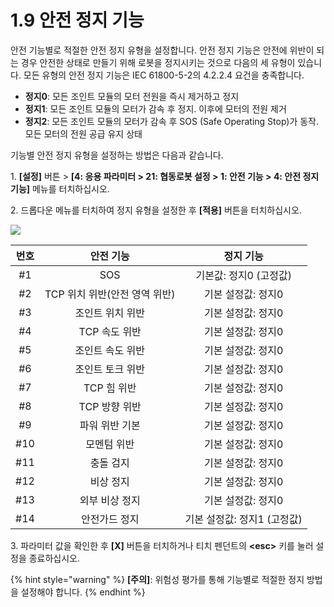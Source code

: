 ﻿# 1.9 안전 정지 기능

안전 기능별로 적절한 안전 정지 유형을 설정합니다. 안전 정지 기능은 안전에 위반이 되는 경우 안전한 상태로 만들기 위해 로봇을 정지시키는 것으로 다음의 세 유형이 있습니다. 모든 유형의 안전 정지 기능은 IEC 61800-5-2의 4.2.2.4 요건을 충족합니다.

* **정지0**: 모든 조인트 모듈의 모터 전원을 즉시 제거하고 정지
* **정지1**: 모든 조인트 모듈의 모터가 감속 후 정지. 이후에 모터의 전원 제거
* **정지2**: 모든 조인트 모듈의 모터가 감속 후 SOS (Safe Operating Stop)가 동작. 모든 모터의 전원 공급 유지 상태

기능별 안전 정지 유형을 설정하는 방법은 다음과 같습니다.

1\. **\[설정]** 버튼 > **\[4: 응용 파라미터 > 21: 협동로봇 설정 > 1: 안전 기능 > 4: 안전 정지 기능]** 메뉴를 터치하십시오.

2\. 드롭다운 메뉴를 터치하여 정지 유형을 설정한 후 **\[적용]** 버튼을 터치하십시오.

![](../_assets/image48.jpeg)

| **번호** |      **안전 기능**      |     **정지 기능**     |
| :----: | :-----------------: | :---------------: |
|   #1   |         SOS         |   기본값: 정지0 (고정값)  |
|   #2   | TCP 위치 위반(안전 영역 위반) |    기본 설정값: 정지0    |
|   #3   |      조인트 위치 위반      |    기본 설정값: 정지0    |
|   #4   |      TCP 속도 위반      |    기본 설정값: 정지0    |
|   #5   |      조인트 속도 위반      |    기본 설정값: 정지0    |
|   #6   |      조인트 토크 위반      |    기본 설정값: 정지0    |
|   #7   |       TCP 힘 위반      |    기본 설정값: 정지0    |
|   #8   |      TCP 방향 위반      |    기본 설정값: 정지0    |
|   #9   |       파워 위반 기본      |    기본 설정값: 정지0    |
|   #10  |        모멘텀 위반       |    기본 설정값: 정지0    |
|   #11  |        충돌 검지        |    기본 설정값: 정지0    |
|   #12  |        비상 정지        |    기본 설정값: 정지0    |
|   #13  |       외부 비상 정지      |    기본 설정값: 정지0    |
|   #14  |       안전가드 정지       | 기본 설정값: 정지1 (고정값) |

3\. 파라미터 값을 확인한 후 **\[X]** 버튼을 터치하거나 티치 펜던트의 **\<esc>** 키를 눌러 설정을 종료하십시오.

{% hint style="warning" %}
**\[주의]**: 위험성 평가를 통해 기능별로 적절한 정지 방법을 설정해야 합니다.
{% endhint %}
